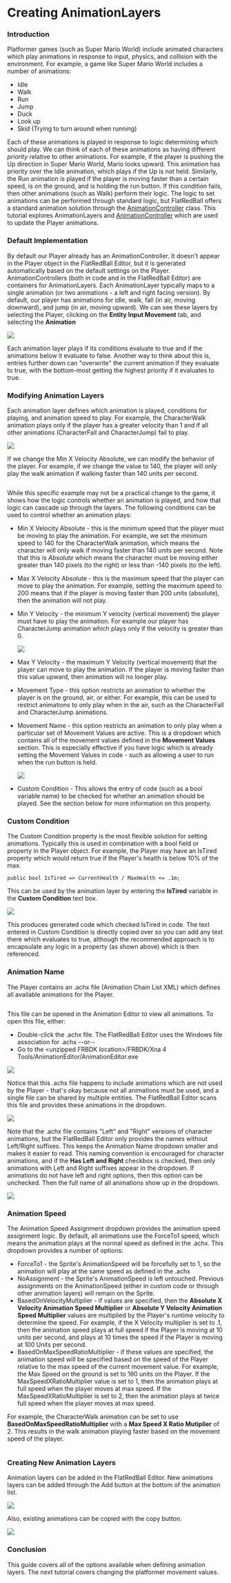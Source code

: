 # Creating AnimationLayers

### Introduction

Platformer games (such as Super Mario World) include animated characters which play animations in response to input, physics, and collision with the environment. For example, a game like Super Mario World includes a number of animations:

* Idle
* Walk
* Run
* Jump
* Duck
* Look up
* Skid (Trying to turn around when running)

Each of these animations is played in response to logic determining which should play. We can think of each of these animations as having different _priority_ relative to other animations. For example, if the player is pushing the Up direction in Super Mario World, Mario looks upward. This animation has priority over the Idle animation, which plays if the Up is not held. Similarly, the Run animation is played if the player is moving faster than a certain speed, is on the ground, and is holding the run button. If this condition fails, then other animations (such as Walk) perform their logic. The logic to set animations can be performed through standard logic, but FlatRedBall offers a standard animation solution through the [AnimationController](../../../api/flatredball/graphics/animation/animationcontroller.md) class. This tutorial explores AnimationLayers and [AnimationController](../../../api/flatredball/graphics/animation/animationcontroller.md) which are used to update the Player animations.

###

### Default Implementation

By default our Player already has an AnimationController. It doesn't appear in the Player object in the FlatRedBall Editor, but it is generated automatically based on the default settings on the Player. AnimationControllers (both in code and in the FlatRedBall Editor) are containers for AnimationLayers. Each AnimationLayer typically maps to a single animation (or two animations - a left and right facing version). By default, our player has animations for idle, walk, fall (in air, moving downward), and jump (in air, moving upward). We can see these layers by selecting the Player, clicking on the **Entity Input Movement** tab, and selecting the **Animation**

![](../../../.gitbook/assets/2023-02-img\_63e26f184ed36.png)

Each animation layer plays if its conditions evaluate to true and if the animations below it evaluate to false. Another way to think about this is, entries further down can "overwrite" the current animation if they evaluate to true, with the bottom-most getting the highest priority if it evaluates to true.

### Modifying Animation Layers

Each animation layer defines which animation is played, conditions for playing, and animation speed to play. For example, the CharacterWalk animation plays only if the player has a greater velocity than 1 and if all other animations (CharacterFall and CharacterJump) fail to play.

![](../../../.gitbook/assets/2023-02-img\_63e26fe527a06.png)

If we change the Min X Velocity Absolute, we can modify the behavior of the player. For example, if we change the value to 140, the player will only play the walk animation if walking faster than 140 units per second.

<figure><img src="../../../.gitbook/assets/2021-03-07_08-43-26.gif" alt=""><figcaption></figcaption></figure>

While this specific example may not be a practical change to the game, it shows how the logic controls whether an animation is played, and how that logic can cascade up through the layers. The following conditions can be used to control whether an animation plays:

* Min X Velocity Absolute - this is the minimum speed that the player must be moving to play the animation. For example, we set the minimum speed to 140 for the CharacterWalk animation, which means the character will only walk if moving faster than 140 units per second. Note that this is _Absolute_ which means the character must be moving either greater than 140 pixels (to the right) or less than -140 pixels (to the left).
* Max X Velocity Absolute - this is the maximum speed that the player can move to play the animation. For example, setting the maximum speed to 200 means that if the player is moving faster than 200 units (absolute), then the animation will not play.
*   Min Y Velocity - the minimum Y velocity (vertical movement) the player must have to play the animation. For example our player has CharacterJump animation which plays only if the velocity is greater than 0.

    ![](../../../.gitbook/assets/2023-02-img\_63e272ccc6ca9.png)
* Max Y Velocity - the maximum Y Velocity (vertical movement) that the player can move to play the animation. If the player is moving faster than this value upward, then animation will no longer play.
* Movement Type - this option restricts an animation to whether the player is on the ground, air, or either. For example, this can be used to restrict animations to only play when in the air, such as the CharacterFall and CharacterJump animations.
*   Movement Name - this option restricts an animation to only play when a particular set of Movement Values are active. This is a dropdown which contains all of the movement values defined in the **Movement Values** section. This is especially effective if you have logic which is already setting the Movement Values in code - such as allowing a user to run when the run button is held.

    ![](../../../.gitbook/assets/2023-02-img\_63e2746de5bba.png)
* Custom Condition - This allows the entry of code (such as a bool variable name) to be checked for whether an animation should be played. See the section below for more information on this property.

### Custom Condition

The Custom Condition property is the most flexible solution for setting animations. Typically this is used in combination with a bool field or property in the Player object. For example, the Player may have an IsTired property which would return true if the Player's health is below 10% of the max.

```
public bool IsTired => CurrentHealth / MaxHealth <= .1m;
```

This can be used by the animation layer by entering the **IsTired** variable in the **Custom Condition** text box.

![](../../../.gitbook/assets/2023-02-img\_63e2762263a37.png)

This produces generated code which checked IsTired in code. The text entered in Custom Condition is directly copied over so you can add any text there which evaluates to true, although the recommended approach is to encapsulate any logic in a property (as shown above) which is then referenced.

### Animation Name

The Player contains an .achx file (Animation Chain List XML) which defines all available animations for the Player.

<figure><img src="../../../.gitbook/assets/2023-02-img_63e2772a7e27e.png" alt=""><figcaption></figcaption></figure>

This file can be opened in the Animation Editor to view all animations. To open this file, either:

* Double-click the .achx file. The FlatRedBall Editor uses the Windows file association for .achx --or--
* Go to the \<unzipped FRBDK location>/FRBDK/Xna 4 Tools/AnimationEditor/AnimationEditor.exe

![](../../../.gitbook/assets/2023-02-img\_63e277bb4069f.png)

Notice that this .achx file happens to include animations which are not used by the Player - that's okay because not all animations must be used, and a single file can be shared by multiple entities. The FlatRedBall Editor scans this file and provides these animations in the dropdown.

![](../../../.gitbook/assets/2023-02-img\_63e279776e780.png)

Note that the .achx file contains "Left" and "Right" versions of character animations, but the FlatRedBall Editor only provides the names without Left/Right suffixes. This keeps the Animation Name dropdown smaller and makes it easier to read. This naming convention is encouraged for character animations, and if the **Has Left and Right** checkbox is checked, then only animations with Left and Right suffixes appear in the dropdown. If animations do not have left and right options, then this option can be unchecked. Then the full name of all animations show up in the dropdown.

![](../../../.gitbook/assets/2023-02-img\_63e27bf1a89fb.png)

### Animation Speed

The Animation Speed Assignment dropdown provides the animation speed assignment logic. By default, all animations use the ForceTo1 speed, which means the animation plays at the normal speed as defined in the .achx. This dropdown provides a number of options:

* ForceTo1 - the Sprite's AnimationSpeed will be forcefully set to 1, so the animation will play at the same speed as defined in the .achx
* NoAssignment - the Sprite's AnimationSpeed is left untouched. Previous assignments on the AnimationSpeed (either in custom code or through other animation layers) will remain on the Sprite.
* BasedOnVelocityMultiplier - if values are specified, then the **Absolute X Velocity Animation Speed Multiplier** or **Absolute Y Velocity Animation Speed Multiplier** values are multiplied by the Player's runtime velocity to determine the speed. For example, if the X Velocity multiplier is set to .1, then the animation speed plays at full speed if the Player is moving at 10 units per second, and plays at 10 times the speed if the Player is moving at 100 Units per second.
* BasedOnMaxSpeedRatioMultiplier - if these values are specified, the animation speed will be specified based on the speed of the Player relative to the max speed of the current movement value. For example, the Max Speed on the ground is set to 160 units on the Player. If the MaxSpeedXRatioMultiplier value is set to 1, then the animation plays at full speed when the player moves at max speed. If the MaxSpeedXRatioMultiplier is set to 2, then the animation plays at twice full speed when the player moves at max speed.

For example, the CharacterWalk animation can be set to use **BasedOnMaxSpeedRatioMultiplier** with a **Max Speed X Ratio Mutiplier** of 2. This results in the walk animation playing faster based on the movement speed of the player.

<figure><img src="../../../.gitbook/assets/2021-03-07_09-55-20.gif" alt=""><figcaption></figcaption></figure>

### Creating New Animation Layers

Animation layers can be added in the FlatRedBall Editor. New animations layers can be added through the Add button at the bottom of the animation list.

![](../../../.gitbook/assets/2023-02-img\_63e283b2c849d.png)

Also, existing animations can be copied with the copy button.

![](../../../.gitbook/assets/2023-02-img\_63e283d21f873.png)

### Conclusion

This guide covers all of the options available when defining animation layers. The next tutorial covers changing the platformer movement values.
